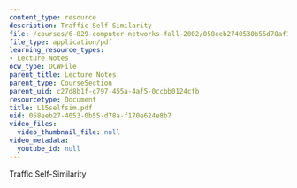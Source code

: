 ```yaml
---
content_type: resource
description: Traffic Self-Similarity
file: /courses/6-829-computer-networks-fall-2002/058eeb2740530b55d78af170e624e8b7_L15selfsim.pdf
file_type: application/pdf
learning_resource_types:
- Lecture Notes
ocw_type: OCWFile
parent_title: Lecture Notes
parent_type: CourseSection
parent_uid: c27d8b1f-c797-455a-4af5-0ccbb0124cfb
resourcetype: Document
title: L15selfsim.pdf
uid: 058eeb27-4053-0b55-d78a-f170e624e8b7
video_files:
  video_thumbnail_file: null
video_metadata:
  youtube_id: null
---
```

Traffic Self-Similarity

